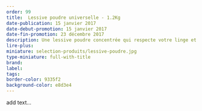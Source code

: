 ```yaml
---
order: 99
title:  Lessive poudre universelle - 1.2Kg
date-publication: 15 janvier 2017
date-debut-promotion: 15 janvier 2017
date-fin-promotion: 23 décembre 2017
description: Une lessive poudre concentrée qui respecte votre linge et l'environnement. Totalement biodégradable. Efficace même à 30°C
lire-plus:
miniature: selection-produits/lessive-poudre.jpg
type-miniature: full-with-title
brand:
label: 
tags:
border-color: 9335f2
background-color: e8d3e4
---
```



add text...

